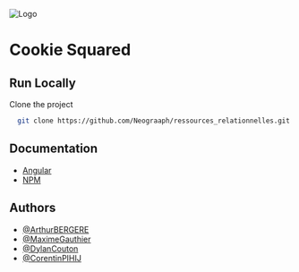 
![Logo](https://zupimages.net/up/23/07/qq19.png)

    
# Cookie Squared

## Run Locally

Clone the project

```bash
  git clone https://github.com/Neograaph/ressources_relationnelles.git
```

## Documentation

- [Angular](https://angular.io/cli)
- [NPM](https://docs.npmjs.com/)

## Authors

- [@ArthurBERGERE](https://www.linkedin.com/in/arthur-bergere-b26336205/)
- [@MaximeGauthier](https://www.linkedin.com/in/maxime-gauthier45/)
- [@DylanCouton](https://www.linkedin.com/in/dylan-couton-189571168/)
- [@CorentinPIHIJ](https://www.linkedin.com/in/corentin-pihij-1605621a4/)
